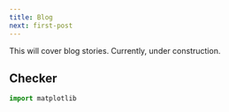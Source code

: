 ```yaml
---
title: Blog
next: first-post
---
```


This will cover blog stories. Currently, under construction. 

## Checker

```python {filename="what.py"}
import matplotlib

```
